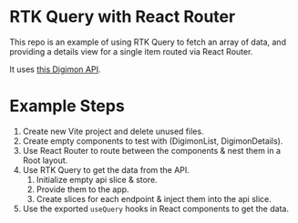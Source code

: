 # RTK Query with React Router

This repo is an example of using RTK Query to fetch an array of data, and providing a details view for a single item routed via React Router.

It uses [this Digimon API](https://digimon-api.com/).

# Example Steps

1. Create new Vite project and delete unused files.
1. Create empty components to test with (DigimonList, DigimonDetails).
1. Use React Router to route between the components & nest them in a Root layout.
1. Use RTK Query to get the data from the API.
   1. Initialize empty api slice & store.
   2. Provide them to the app.
   3. Create slices for each endpoint & inject them into the api slice.
1. Use the exported `useQuery` hooks in React components to get the data.
